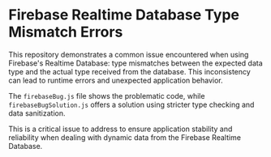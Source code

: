 # Firebase Realtime Database Type Mismatch Errors

This repository demonstrates a common issue encountered when using Firebase's Realtime Database: type mismatches between the expected data type and the actual type received from the database.  This inconsistency can lead to runtime errors and unexpected application behavior.

The `firebaseBug.js` file shows the problematic code, while `firebaseBugSolution.js` offers a solution using stricter type checking and data sanitization. 

This is a critical issue to address to ensure application stability and reliability when dealing with dynamic data from the Firebase Realtime Database.